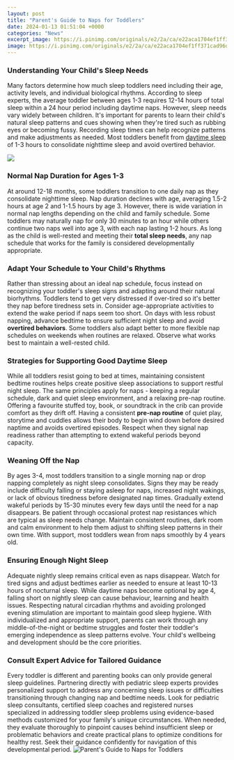 ```yaml
---
layout: post
title: "Parent's Guide to Naps for Toddlers"
date: 2024-01-13 01:51:04 +0000
categories: "News"
excerpt_image: https://i.pinimg.com/originals/e2/2a/ca/e22aca1704ef1ff371cad96d9e3abc4f.jpg
image: https://i.pinimg.com/originals/e2/2a/ca/e22aca1704ef1ff371cad96d9e3abc4f.jpg
---
```


### Understanding Your Child's Sleep Needs
Many factors determine how much sleep toddlers need including their age, activity levels, and individual biological rhythms. According to sleep experts, the average toddler between ages 1-3 requires 12-14 hours of total sleep within a 24 hour period including daytime naps. However, sleep needs vary widely between children. It's important for parents to learn their child's natural sleep patterns and cues showing when they're tired such as rubbing eyes or becoming fussy. Recording sleep times can help recognize patterns and make adjustments as needed. Most toddlers benefit from [daytime sleep](https://yt.io.vn/collection/abston) of 1-3 hours to consolidate nighttime sleep and avoid overtired behavior. 

![](https://i.pinimg.com/originals/de/c9/de/dec9ded0cf021a5adda3e820959994dd.jpg)
### Normal Nap Duration for Ages 1-3
At around 12-18 months, some toddlers transition to one daily nap as they consolidate nighttime sleep. Nap duration declines with age, averaging 1.5-2 hours at age 2 and 1-1.5 hours by age 3. However, there is wide variation in normal nap lengths depending on the child and family schedule. Some toddlers may naturally nap for only 30 minutes to an hour while others continue two naps well into age 3, with each nap lasting 1-2 hours. As long as the child is well-rested and meeting their **total sleep needs**, any nap schedule that works for the family is considered developmentally appropriate.
### Adapt Your Schedule to Your Child's Rhythms
Rather than stressing about an ideal nap schedule, focus instead on recognizing your toddler's sleep signs and adapting around their natural biorhythms. Toddlers tend to get very distressed if over-tired so it's better they nap before tiredness sets in. Consider age-appropriate activities to extend the wake period if naps seem too short. On days with less robust napping, advance bedtime to ensure sufficient night sleep and avoid **overtired behaviors**. Some toddlers also adapt better to more flexible nap schedules on weekends when routines are relaxed. Observe what works best to maintain a well-rested child.
### Strategies for Supporting Good Daytime Sleep  
While all toddlers resist going to bed at times, maintaining consistent bedtime routines helps create positive sleep associations to support restful night sleep. The same principles apply for naps - keeping a regular schedule, dark and quiet sleep environment, and a relaxing pre-nap routine. Offering a favourite stuffed toy, book, or soundtrack in the crib can provide comfort as they drift off. Having a consistent **pre-nap routine** of quiet play, storytime and cuddles allows their body to begin wind down before desired naptime and avoids overtired episodes. Respect when they signal nap readiness rather than attempting to extend wakeful periods beyond capacity.
### Weaning Off the Nap 
By ages 3-4, most toddlers transition to a single morning nap or drop napping completely as night sleep consolidates. Signs they may be ready include difficulty falling or staying asleep for naps, increased night wakings, or lack of obvious tiredness before designated nap times. Gradually extend wakeful periods by 15-30 minutes every few days until the need for a nap disappears. Be patient through occasional protest nap resistances which are typical as sleep needs change. Maintain consistent routines, dark room and calm environment to help them adjust to shifting sleep patterns in their own time. With support, most toddlers wean from naps smoothly by 4 years old.
### Ensuring Enough Night Sleep
Adequate nightly sleep remains critical even as naps disappear. Watch for tired signs and adjust bedtimes earlier as needed to ensure at least 10-13 hours of nocturnal sleep. While daytime naps become optional by age 4, falling short on nightly sleep can cause behaviour, learning and health issues. Respecting natural circadian rhythms and avoiding prolonged evening stimulation are important to maintain good sleep hygiene. With individualized and appropriate support, parents can work through any middle-of-the-night or bedtime struggles and foster their toddler's emerging independence as sleep patterns evolve. Your child's wellbeing and development should be the core priorities.
### Consult Expert Advice for Tailored Guidance  
Every toddler is different and parenting books can only provide general sleep guidelines. Partnering directly with pediatric sleep experts provides personalized support to address any concerning sleep issues or difficulties transitioning through changing nap and bedtime needs. Look for pediatric sleep consultants, certified sleep coaches and registered nurses specialized in addressing toddler sleep problems using evidence-based methods customized for your family's unique circumstances. When needed, they evaluate thoroughly to pinpoint causes behind insufficient sleep or problematic behaviors and create practical plans to optimize conditions for healthy rest. Seek their guidance confidently for navigation of this developmental period.
![Parent's Guide to Naps for Toddlers](https://i.pinimg.com/originals/e2/2a/ca/e22aca1704ef1ff371cad96d9e3abc4f.jpg)